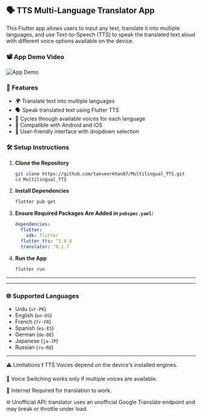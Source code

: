## 🗣️ TTS Multi-Language Translator App

This Flutter app allows users to input any text, translate it into multiple languages, 
and use Text-to-Speech (TTS) to speak the translated text aloud with different voice options available on the device.


### 📽 App Demo Video
![App Demo](./demo.gif)





### 🚀 Features

* 🌍 Translate text into multiple languages
* 🗣️ Speak translated text using Flutter TTS
* 🔄 Cycles through available voices for each language
* 📱 Compatible with Android and iOS
* 🎯 User-friendly interface with dropdown selection



### 🛠️ Setup Instructions

1. **Clone the Repository**

   ```bash
   git clone https://github.com/tanveerkhan87/Multilingual_TTS.git
   cd Multilingual_TTS


2. **Install Dependencies**

   ```bash
   flutter pub get
   ```

3. **Ensure Required Packages Are Added in `pubspec.yaml`:**

   ```yaml
   dependencies:
     flutter:
       sdk: flutter
     flutter_tts: ^3.8.0
     translator: ^0.1.7
   ```

4. **Run the App**

   ```bash
   flutter run
   ```

---

---

### 🌐 Supported Languages

* Urdu (`ur-PK`)
* English (`en-US`)
* French (`fr-FR`)
* Spanish (`es-ES`)
* German (`de-DE`)
* Japanese (`ja-JP`)
* Russian (`ru-RU`)

---

⚠️ Limitations
❗ TTS Voices depend on the device's installed engines.

🔄 Voice Switching works only if multiple voices are available.

📶 Internet Required for translation to work.

🌐 Unofficial API: translator uses an unofficial Google Translate endpoint and may break or throttle under load.



